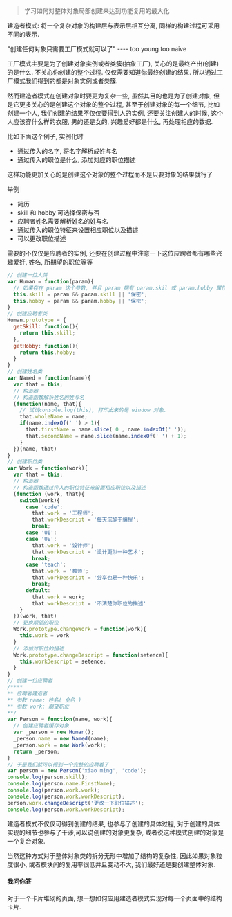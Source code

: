 > 学习如何对整体对象局部创建来达到功能复用的最大化

建造者模式: 将一个复杂对象的构建层与表示层相互分离, 同样的构建过程可采用不同的表示.

"创建任何对象只需要工厂模式就可以了" ---- too young too naive

工厂模式主要是为了创建对象实例或者类簇(抽象工厂), 关心的是最终产出(创建)的是什么. 不关心你创建的整个过程. 仅仅需要知道你最终创建的结果. 所以通过工厂模式我们得到的都是对象实例或者类簇.

然而建造者模式在创建对象时要更为复杂一些, 虽然其目的也是为了创建对象, 但是它更多关心的是创建这个对象的整个过程, 甚至于创建对象的每一个细节, 比如创建一个人, 我们创建的结果不仅仅要得到人的实例, 还要关注创建人的时候, 这个人应该穿什么样的衣服, 男的还是女的, 兴趣爱好都是什么, 再处理相应的数据. 

比如下面这个例子, 实例化时

- 通过传入的名字, 将名字解析成姓与名
- 通过传入的职位是什么, 添加对应的职位描述

这样功能更加关心的是创建这个对象的整个过程而不是只要对象的结果就行了

举例

- 简历
- skill 和 hobby 可选择保密与否
- 应聘者姓名需要解析姓名的姓与名
- 通过传入的职位特征来设置相应职位以及描述
- 可以更改职位描述

需要的不仅仅是应聘者的实例, 还要在创建过程中注意一下这位应聘者都有哪些兴趣爱好, 姓名, 所期望的职位等等

```javascript
// 创建一位人类
var Human = function(param){
  // 如果存在 param 这个参数, 并且 param 拥有 param.skil 或 param.hobby 属性, 就用这个属性赋值给 this 的 skill 属性, 否则将用默认值'保密'来设置
  this.skill = param && param.skill || '保密';
  this.hobby = param && param.hobby || '保密';
}
// 创建应聘者类
Human.prototype = {
  getSkill: function(){
    return this.skill;
  },
  getHobby: function(){
    return this.hobby;
  }
}
// 创建姓名类
var Named = function(name){
  var that = this;
  // 构造器
  // 构造函数解析姓名的姓与名
  (function(name, that){
    // 试试console.log(this), 打印出来的是 window 对象.
    that.wholeName = name;
    if(name.indexOf(' ') > 1){
      that.firstName = name.slice( 0 , name.indexOf(' '));
      that.secondName = name.slice(name.indexOf(' ') + 1);
    }
  })(name, that)
}
// 创建职位类
var Work = function(work){
  var that = this;
  // 构造器
  // 构造函数通过传入的职位特征来设置相应职位以及描述
  (function (work, that){
  	switch(work){
      case 'code':
        that.work = '工程师';
        that.workDescript = '每天沉醉于编程';
        break;
      case 'UI':
      case 'UE':
        that.work = '设计师';
        that.workDescript = '设计更似一种艺术';
        break;
      case 'teach':
        that.work = '教师';
        that.workDescript = '分享也是一种快乐';
        break;
      default:
        that.work = work;
        that.workDescript = '不清楚你职位的描述'
	}
  })(work, that)
  // 更换期望的职位
  Work.prototype.changeWork = function(work){
  	this.work = work
  }
  // 添加对职位的描述
  Work.prototype.changeDescript = function(setence){
  	this.workDescript = setence;
  }
}
// 创建一位应聘者
/****
** 应聘者建造者
** 参数 name: 姓名( 全名 )
** 参数 work: 期望职位
**/
var Person = function(name, work){
  // 创建应聘者缓存对象
  var _person = new Human();
  _person.name = new Named(name);
  _person.work = new Work(work);
  return _person;
}
// 于是我们就可以得到一个完整的应聘着了
var person = new Person('xiao ming', 'code');
console.log(person.skill);
console.log(person.name.FirstName);
console.log(person.work.work);
console.log(person.work.workDescript);
person.work.changeDescript('更改一下职位描述');
console.log(person.work.workDescript);
```

建造者模式不仅仅可得到创建的结果, 也参与了创建的具体过程, 对于创建的具体实现的细节也参与了干涉,可以说创建的对象更复杂, 或者说这种模式创建的对象是一个复合对象. 

当然这种方式对于整体对象类的拆分无形中增加了结构的复杂性, 因此如果对象粒度很小, 或者模块间的复用率很低并且变动不大, 我们最好还是要创建整体对象.

#### 我问你答

对于一个卡片堆砌的页面, 想一想如何应用建造者模式实现对每一个页面中的结构卡片. 